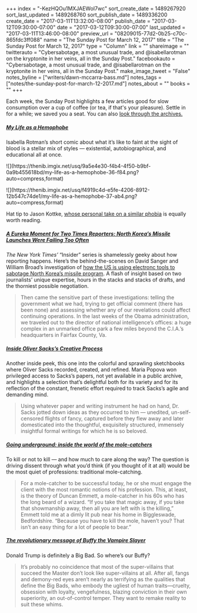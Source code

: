 +++
index = "-KezHQOu1MXJAEWoI7wc"
sort_create_date = 1489267920
sort_last_updated = 1489268760
sort_publish_date = 1489336200
create_date = "2017-03-11T13:32:00-08:00"
publish_date = "2017-03-12T09:30:00-07:00"
date = "2017-03-12T09:30:00-07:00"
last_updated = "2017-03-11T13:46:00-08:00"
preview_url = "08209015-77d2-0b25-c70c-865fdc3ff088"
name = "The Sunday Post for March 12, 2017"
title = "The Sunday Post for March 12, 2017"
type = "Column"
link = ""
shareimage = ""
twitterauto = "Cybersabotage, a most unusual trade, and @isabellarotman on the kryptonite in her veins, all in the Sunday Post."
facebookauto = "Cybersabotage, a most unusual trade, and @isabellarotman on the kryptonite in her veins, all in the Sunday Post."
make_image_tweet = "False"
notes_byline = ["writers/dawn-mccarra-bass.md"]
notes_tags = ["notes/the-sunday-post-for-march-12-2017.md"]
notes_about = ""
books = ""
+++
<p class="intro">Each week, the Sunday Post highlights a few articles good for slow consumption over a cup of coffee (or tea, if that's your pleasure). Settle in for a while; we saved you a seat. You can also <a href="http://www.seattlereviewofbooks.com/tags/the-sunday-post/" title="Sunday Post archives">look through the archives.</a></p>

<h5><a href="https://thenib.com/my-life-as-a-hemophobe" title="My Life as a Hemophobe - The Nib">My Life as a Hemophobe</a></h5>

<p>Isabella Rotman&#8217;s short comic about what it&#8217;s like to faint at the sight of blood is a stellar mix of styles — existential, autobiographical, and educational all at once.</p>


<p class="image">![](https://thenib.imgix.net/usq/9a5e4e30-f4b4-4f50-b9bf-0a9b455618bd/my-life-as-a-hemophobe-36-f84.png?auto=compress,format)</p>

<p class="image">![](https://thenib.imgix.net/usq/f4919c4d-e5fe-4206-8912-12b547c74de1/my-life-as-a-hemophobe-37-ab4.png?auto=compress,format)</p>

<p>Hat tip to Jason Kottke, <a href="http://kottke.org/17/03/that-fainting-life" title="That Fainting Life - Kottke.org">whose personal take on a similar phobia</a> is equally worth reading.</p>

<h5><a href="https://www.nytimes.com/2017/03/06/insider/a-eureka-moment-for-two-times-reporters-north-koreas-missile-launches-were-failing-too-often.html" title="A Eureka Moment for Two Times Reporters: North Korea’s Missile Launches Were Failing Too Often - The New York Times">A Eureka Moment for Two Times Reporters: North Korea’s Missile Launches Were Failing Too Often</a></h5>

<p><em>The New York Times&#8217;</em> &#8220;Insider&#8221; series is shamelessly geeky about how reporting happens. Here&#8217;s the behind-the-scenes on David Sanger and William Broad&#8217;s investigation of <a href="https://www.nytimes.com/2017/03/04/world/asia/north-korea-missile-program-sabotage.html" title="Trump Inherits a Secret Cyberwar Against North Korean Missiles - The New York Times">how the US is using electronc tools to sabotage North Korea&#8217;s missile program</a>. A flash of insight based on two journalists&#8217; unique expertise, hours in the stacks and stacks of drafts, and the thorniest possible negotiation.</p>

<blockquote>Then came the sensitive part of these investigations: telling the government what we had, trying to get official comment (there has been none) and assessing whether any of our revelations could affect continuing operations. In the last weeks of the Obama administration, we traveled out to the director of national intelligence’s offices: a huge complex in an unmarked office park a few miles beyond the C.I.A.’s headquarters in Fairfax County, Va.</blockquote>

<h5><a href="https://www.brainpickings.org/2017/03/07/oliver-sacks-notebooks/" title="Inside Oliver Sacks’s Creative Process - Brainpickings">Inside Oliver Sacks’s Creative Process</a></h5>

<p>Another inside peek, this one into the colorful and sprawling sketchbooks where Oliver Sacks recorded, created, and refined. Maria Popova won privileged access to Sacks&#8217;s papers, not yet available in a public archive, and highlights a selection that&#8217;s delightful both for its variety and for its reflection of the constant, frenetic effort required to track Sacks&#8217;s agile and demanding mind.</p>

<blockquote>Using whatever paper and writing instrument he had on hand, Dr. Sacks jotted down ideas as they occurred to him — unedited, un-self-censored flights of fancy, captured before they flew away and later domesticated into the thoughtful, exquisitely structured, immensely insightful formal writings for which he is so beloved.</blockquote>

<h5><a href="https://www.theguardian.com/world/2017/mar/08/mole-catchers-britain" title="Going underground: inside the world of the mole-catchers - The Guardian">Going underground: inside the world of the mole-catchers</a></h5>

<p>To kill or not to kill — and how much to care along the way? The question is driving dissent through what you&#8217;d think (if you thought of it at all) would be the most quiet of professions: traditional mole-catching.</p>

<blockquote>
For a mole-catcher to be successful today, he or she must engage the client with the most romantic notions of his profession. This, at least, is the theory of Duncan Emmett, a mole-catcher in his 60s who has the long beard of a wizard. “If you take that magic away, if you take that showmanship away, then all you are left with is the killing,” Emmett told me at a dimly lit pub near his home in Biggleswade, Bedfordshire. “Because you have to kill the mole, haven’t you? That isn’t an easy thing for a lot of people to bear.”</blockquote>

<h5><a href="https://qz.com/929869/the-revolutionary-message-of-buffy-the-vampire-slayer/" title="The revolutionary message of Buffy the Vampire Slayer - Quartz">The revolutionary message of Buffy the Vampire Slayer</a></h5>

<p>Donald Trump is definitely a Big Bad. So where&#8217;s our Buffy?</p>

<blockquote>It’s probably no coincidence that most of the super-villains that succeed the Master don’t look like super-villains at all. After all, fangs and demony-red eyes aren’t nearly as terrifying as the qualities that define the Big Bads, who embody the ugliest of human traits—cruelty, obsession with loyalty, vengefulness, blazing conviction in their own superiority, an out-of-control temper. They want to remake reality to suit these whims.</blockquote>